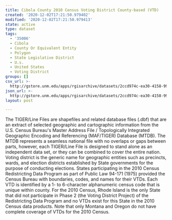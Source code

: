 ```yaml
---
title: Cibola County 2010 Census Voting District County-based (VTD)
created: '2020-12-02T17:21:50.979402'
modified: '2020-12-02T17:21:50.979413'
state: active
type: dataset
tags:
  - '35006'
  - Cibola
  - County Or Equivalent Entity
  - Polygon
  - State Legislative District
  - U.s.
  - United States
  - Voting District
groups: []
csv_url: >-
  http://gstore.unm.edu/apps/rgisarchive/datasets/2ccd974c-ea30-4158-99dc-55ae71a35803/tl_2010_35006_vtd10.derived.csv
json_url: >-
  http://gstore.unm.edu/apps/rgisarchive/datasets/2ccd974c-ea30-4158-99dc-55ae71a35803/tl_2010_35006_vtd10.derived.json
layout: post

---
```

The TIGER/Line Files are shapefiles and related database files (.dbf) that are an extract of selected geographic and cartographic information from the U.S. Census Bureau's Master Address File / Topologically Integrated Geographic Encoding and Referencing (MAF/TIGER) Database (MTDB).  The MTDB represents a seamless national file with no overlaps or gaps between parts, however, each TIGER/Line File is designed to stand alone as an independent data set, or they can be combined to cover the entire nation.  Voting district is the generic name for geographic entities such as precincts, wards, and election districts established by State governments for the purpose of conducting elections.  States participating in the 2010 Census Redistricting Data Program as part of Public Law 94-171 (1975) provided the Census Bureau with boundaries, codes, and names for their VTDs.  Each VTD is identified by a 1- to 6-character alphanumeric census code that is unique within county.  For the 2010 Census, Rhode Island is the only State that did not participate in Phase 2 (the Voting District Project) of the Redistricting Data Program and no VTDs exist for this State in the 2010 Census data products.  Note that only Montana and Oregon do not have complete coverage of VTDs for the 2010 Census.  

